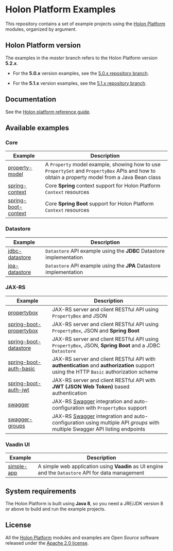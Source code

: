 # Holon Platform Examples

This repository contains a set of example projects using the [Holon Platform](https://holon-platform.com) modules, organized by argument.

## Holon Platform version

The examples in the _master_ branch refers to the Holon Platform version __5.2.x__.

- For the __5.0.x__ version examples, see the [5.0.x repository branch](https://github.com/holon-platform/holon-examples/tree/5.0.x).

- For the __5.1.x__ version examples, see the [5.1.x repository branch](https://github.com/holon-platform/holon-examples/tree/5.1.x).

## Documentation

See the [Holon platform reference guide](https://docs.holon-platform.com/current/reference).

## Available examples

### Core
Example | Description
------- | -----------
[property-model](core/property-model)| A `Property` model example, showing how to use `PropertySet` and `PropertyBox` APIs and how to obtain a property model from a Java Bean class
[spring-context](core/spring-context)| Core __Spring__ context support for Holon Platform `Context` resources
[spring-boot-context](core/spring-boot-context)| Core __Spring Boot__ support for Holon Platform `Context` resources

### Datastore
Example | Description
------- | -----------
[jdbc-datastore](datastore/jdbc-datastore)| `Datastore` API example using the **JDBC** Datastore implementation
[jpa-datastore](datastore/jpa-datastore)| `Datastore` API example using the **JPA** Datastore implementation

### JAX-RS

Example | Description
------- | -----------
[propertybox](jax-rs/propertybox)| JAX-RS server and client RESTful API using `PropertyBox` and JSON
[spring-boot-propertybox](jax-rs/spring-boot-propertybox)| JAX-RS server and client RESTful API using `PropertyBox`, JSON and __Spring Boot__
[spring-boot-datastore](jax-rs/spring-boot-datastore)| JAX-RS server and client RESTful API using `PropertyBox`, JSON, __Spring Boot__ and a JDBC `Datastore`
[spring-boot-auth-basic](jax-rs/spring-boot-auth-basic)| JAX-RS server and client RESTful API with __authentication__ and __authorization__ support using the HTTP `Basic` authorization scheme
[spring-boot-auth-jwt](jax-rs/spring-boot-auth-jwt)| JAX-RS server and client RESTful API with __JWT (JSON Web Token)__ based authentication
[swagger](jax-rs/swagger)| JAX-RS [Swagger](https://swagger.io) integration and auto-configuration with `PropertyBox` support
[swagger-groups](jax-rs/swagger-groups)| JAX-RS [Swagger](https://swagger.io) integration and auto-configuration using multiple API _groups_ with multiple Swagger API listing endpoints

### Vaadin UI

Example | Description
------- | -----------
[simple-app](ui-vaadin/simple-app)| A simple web application using __Vaadin__ as UI engine and the `Datastore` API for data management

## System requirements

The Holon Platform is built using __Java 8__, so you need a JRE/JDK version 8 or above to build and run the example projects.

## License

All the [Holon Platform](https://holon-platform.com) modules and examples are _Open Source_ software released under the [Apache 2.0 license](LICENSE).
